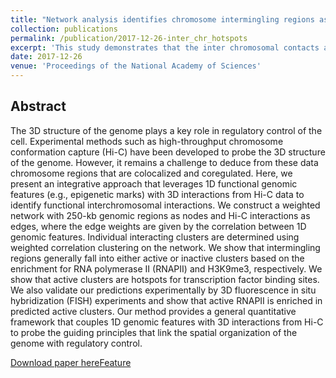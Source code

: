 ```yaml
---
title: "Network analysis identifies chromosome intermingling regions as regulatory hotspots for transcription."
collection: publications
permalink: /publication/2017-12-26-inter_chr_hotspots
excerpt: 'This study demonstrates that the inter chromosomal contacts are crucial elements of transcription regulation.'
date: 2017-12-26
venue: 'Proceedings of the National Academy of Sciences'
---
```


## Abstract
The 3D structure of the genome plays a key role in regulatory control of the cell. Experimental methods such as high-throughput chromosome conformation capture (Hi-C) have been developed to probe the 3D structure of the genome. However, it remains a challenge to deduce from these data chromosome regions that are colocalized and coregulated. Here, we present an integrative approach that leverages 1D functional genomic features (e.g., epigenetic marks) with 3D interactions from Hi-C data to identify functional interchromosomal interactions. We construct a weighted network with 250-kb genomic regions as nodes and Hi-C interactions as edges, where the edge weights are given by the correlation between 1D genomic features. Individual interacting clusters are determined using weighted correlation clustering on the network. We show that intermingling regions generally fall into either active or inactive clusters based on the enrichment for RNA polymerase II (RNAPII) and H3K9me3, respectively. We show that active clusters are hotspots for transcription factor binding sites. We also validate our predictions experimentally by 3D fluorescence in situ hybridization (FISH) experiments and show that active RNAPII is enriched in predicted active clusters. Our method provides a general quantitative framework that couples 1D genomic features with 3D interactions from Hi-C to probe the guiding principles that link the spatial organization of the genome with regulatory control.

[Download paper here](https://www.pnas.org/content/114/52/13714.long)[Feature](https://mbi.nus.edu.sg/science-features/determining-genomic-architecture/)
